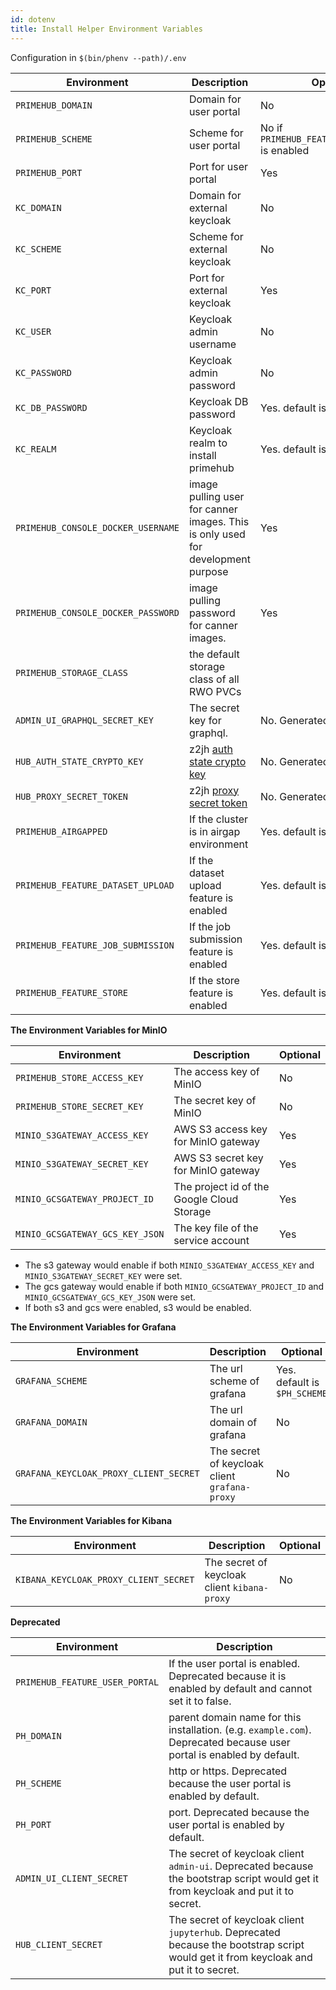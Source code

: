 ```yaml
---
id: dotenv
title: Install Helper Environment Variables
---
```


Configuration in `$(bin/phenv --path)/.env`

Environment | Description | Optional
--- | --- | ---
`PRIMEHUB_DOMAIN`| Domain for user portal | No
`PRIMEHUB_SCHEME`| Scheme for user portal | No if `PRIMEHUB_FEATURE_USER_PORTAL` is enabled
`PRIMEHUB_PORT` | Port for user portal | Yes
`KC_DOMAIN`| Domain for external keycloak | No
`KC_SCHEME`| Scheme for external keycloak | No
`KC_PORT` |Port for external keycloak | Yes
`KC_USER` | Keycloak admin username | No
`KC_PASSWORD` | Keycloak admin password | No
`KC_DB_PASSWORD` | Keycloak DB password | Yes. default is `$KC_PASSWORD`
`KC_REALM` | Keycloak realm to install primehub | Yes. default is `primehub`
`PRIMEHUB_CONSOLE_DOCKER_USERNAME` | image pulling user for canner images. This is only used for development purpose | Yes
`PRIMEHUB_CONSOLE_DOCKER_PASSWORD` | image pulling password for canner images. | Yes
`PRIMEHUB_STORAGE_CLASS` | the default storage class of all RWO PVCs
`ADMIN_UI_GRAPHQL_SECRET_KEY` | The secret key for graphql. |No. Generated by `make init`
`HUB_AUTH_STATE_CRYPTO_KEY` | z2jh [auth state crypto key](https://zero-to-jupyterhub.readthedocs.io/en/latest/reference.html#auth-state-cryptokey)  | No. Generated by `make init`
`HUB_PROXY_SECRET_TOKEN` | z2jh [proxy secret token](https://zero-to-jupyterhub.readthedocs.io/en/latest/reference.html#proxy-secrettoken)| No. Generated by `make init`
`PRIMEHUB_AIRGAPPED` | If the cluster is in airgap environment | Yes. default is `false`
`PRIMEHUB_FEATURE_DATASET_UPLOAD` | If the dataset upload feature is enabled | Yes. default is `false`
`PRIMEHUB_FEATURE_JOB_SUBMISSION` | If the job submission feature is enabled | Yes. default is `false`
`PRIMEHUB_FEATURE_STORE` | If the store feature is enabled | Yes. default is `false`

**The Environment Variables for MinIO**

Environment | Description | Optional
--- | --- | ---
`PRIMEHUB_STORE_ACCESS_KEY` | The access key of MinIO | No
`PRIMEHUB_STORE_SECRET_KEY` | The secret key of MinIO | No
`MINIO_S3GATEWAY_ACCESS_KEY`| AWS S3 access key for MinIO gateway | Yes
`MINIO_S3GATEWAY_SECRET_KEY`| AWS S3 secret key for MinIO gateway | Yes
`MINIO_GCSGATEWAY_PROJECT_ID` | The project id of the Google Cloud Storage | Yes
`MINIO_GCSGATEWAY_GCS_KEY_JSON`| The key file of the service account | Yes

* The s3 gateway would enable if both `MINIO_S3GATEWAY_ACCESS_KEY` and `MINIO_S3GATEWAY_SECRET_KEY` were set.
* The gcs gateway would enable if both `MINIO_GCSGATEWAY_PROJECT_ID` and `MINIO_GCSGATEWAY_GCS_KEY_JSON` were set.
* If both s3 and gcs were enabled, s3 would be enabled.


**The Environment Variables for Grafana**

Environment | Description | Optional
--- | --- | ---
`GRAFANA_SCHEME` | The url scheme of grafana | Yes. default is `$PH_SCHEME`
`GRAFANA_DOMAIN` | The url domain of grafana | No
`GRAFANA_KEYCLOAK_PROXY_CLIENT_SECRET` | The secret of keycloak client `grafana-proxy` | No

**The Environment Variables for Kibana**

Environment | Description | Optional
--- | --- | ---
`KIBANA_KEYCLOAK_PROXY_CLIENT_SECRET` | The secret of keycloak client `kibana-proxy` | No


**Deprecated**

Environment | Description
--- | ---
`PRIMEHUB_FEATURE_USER_PORTAL` | If the user portal is enabled. Deprecated because it is enabled by default and cannot set it to false.
`PH_DOMAIN`| parent domain name for this installation. (e.g. `example.com`). Deprecated because user portal is enabled by default.
`PH_SCHEME`| http or https. Deprecated because the user portal is enabled by default.
`PH_PORT`| port. Deprecated because the user portal is enabled by default.
`ADMIN_UI_CLIENT_SECRET` | The secret of keycloak client `admin-ui`. Deprecated because the bootstrap script would get it from keycloak and put it to secret.
`HUB_CLIENT_SECRET` | The secret of keycloak client `jupyterhub`. Deprecated because the bootstrap script would get it from keycloak and put it to secret.

